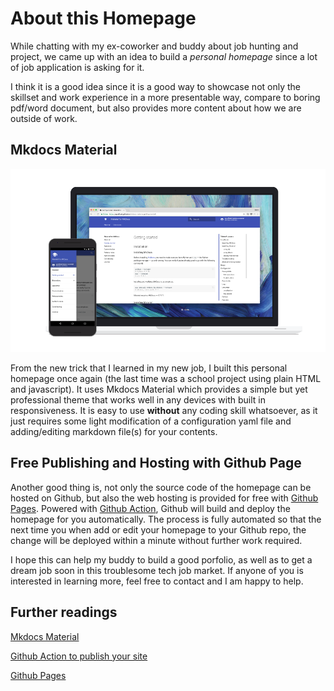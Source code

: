 # About this Homepage

While chatting with my ex-coworker and buddy about job hunting and project, we came up with an idea to build a *personal homepage* since a lot of job application is asking for it.

I think it is a good idea since it is a good way to showcase not only the skillset and work experience in a more presentable way, compare to boring pdf/word document, but also provides more content about how we are outside of work.

## Mkdocs Material

![Mkdocs Material](../assets/about-me/mkdoc-material.png)

From the new trick that I learned in my new job, I built this personal homepage once again (the last time was a school project using plain HTML and javascript). It uses Mkdocs Material which provides a simple but yet professional theme that works well in any devices with built in responsiveness. It is easy to use __without__ any coding skill whatsoever, as it just requires some light modification of a configuration yaml file and adding/editing markdown file(s) for your contents.

## Free Publishing and Hosting with Github Page

Another good thing is, not only the source code of the homepage can be hosted on Github, but also the web hosting is provided for free with [Github Pages](https://pages.github.com/). Powered with [Github Action](https://squidfunk.github.io/mkdocs-material/publishing-your-site/#with-github-actions), Github will build and deploy the homepage for you automatically. The process is fully automated so that the next time you when add or edit your homepage to your Github repo, the change will be deployed within a minute without further work required.

I hope this can help my buddy to build a good porfolio, as well as to get a dream job soon in this troublesome tech job market. If anyone of you is interested in learning more, feel free to contact and I am happy to help.

## Further readings

[Mkdocs Material](https://squidfunk.github.io/mkdocs-material/)

[Github Action to publish your site](https://squidfunk.github.io/mkdocs-material/publishing-your-site/#with-github-actions)

[Github Pages](https://pages.github.com/)